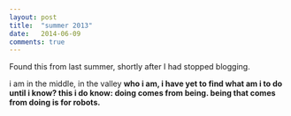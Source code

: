 ```yaml
---
layout: post
title:  "summer 2013"
date:   2014-06-09
comments: true
---
```


Found this from last summer, shortly after I had stopped blogging.

i am in the middle, in the valley <b><b/>
who i am, i have yet to find <b><b/>
what am i to do until i know?<b/>
this i do know:
doing comes from being.
being that comes from doing
is for robots.
